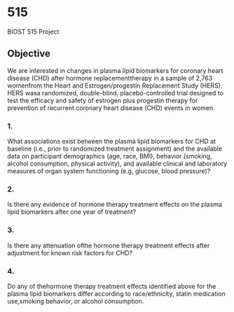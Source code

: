 # 515
BIOST 515 Project


## Objective

We are interested in changes in plasma lipid biomarkers for coronary heart disease (CHD) after hormone replacementtherapy in a sample of 2,763 womenfrom the Heart and Estrogen/progestin Replacement Study (HERS). HERS wasa randomized, double-blind, placebo-controlled trial designed to test the efficacy and safety of estrogen plus progestin therapy for prevention of recurrent coronary heart disease (CHD) events in women. 

### 1.
What associations exist between the plasma lipid biomarkers for CHD at baseline (i.e., prior to randomized treatment assignment) and the available data on participant demographics (age, race, BMI), behavior (smoking, alcohol consumption, physical activity), and available clinical and laboratory measures of organ system functioning (e.g, glucose, blood pressure)? 

### 2.
Is there any evidence of hormone therapy treatment effects on the plasma lipid biomarkers after one year of treatment?  

### 3.
Is there any attenuation ofthe hormone therapy treatment effects after adjustment for known risk factors for CHD? 
### 4.
Do any of thehormone therapy treatment effects identified above for the plasma lipid biomarkers differ according to race/ethnicity, statin medication use,smoking behavior, or alcohol consumption.
